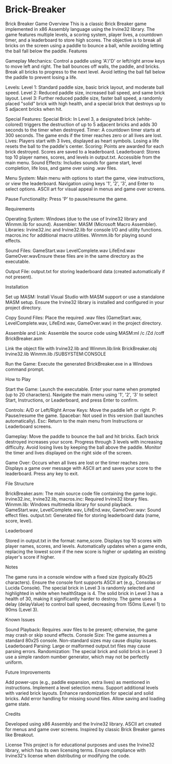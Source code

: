 # Brick-Breaker
Brick Breaker Game
Overview
This is a classic Brick Breaker game implemented in x86 Assembly language using the Irvine32 library. The game features multiple levels, a scoring system, player lives, a countdown timer, and a leaderboard to store high scores. The objective is to break all bricks on the screen using a paddle to bounce a ball, while avoiding letting the ball fall below the paddle.
Features

Gameplay Mechanics:
Control a paddle using 'A'/'D' or left/right arrow keys to move left and right.
The ball bounces off walls, the paddle, and bricks.
Break all bricks to progress to the next level.
Avoid letting the ball fall below the paddle to prevent losing a life.


Levels:
Level 1: Standard paddle size, basic brick layout, and moderate ball speed.
Level 2: Reduced paddle size, increased ball speed, and same brick layout.
Level 3: Further reduced paddle size, faster ball speed, a randomly placed "solid" brick with high health, and a special brick that destroys up to 5 adjacent bricks when hit.


Special Features:
Special Brick: In Level 3, a designated brick (white-colored) triggers the destruction of up to 5 adjacent bricks and adds 30 seconds to the timer when destroyed.
Timer: A countdown timer starts at 300 seconds. The game ends if the timer reaches zero or all lives are lost.
Lives: Players start with 3 lives, displayed as heart symbols. Losing a life resets the ball to the paddle's center.
Scoring: Points are awarded for each brick destroyed. Scores are saved to a leaderboard.
Leaderboard: Stores top 10 player names, scores, and levels in output.txt. Accessible from the main menu.
Sound Effects: Includes sounds for game start, level completion, life loss, and game over using .wav files.


Menu System:
Main menu with options to start the game, view instructions, or view the leaderboard.
Navigation using keys '1', '2', '3', and Enter to select options.
ASCII art for visual appeal in menus and game over screens.


Pause Functionality: Press 'P' to pause/resume the game.

Requirements

Operating System: Windows (due to the use of Irvine32 library and Winmm.lib for sound).
Assembler: MASM (Microsoft Macro Assembler).
Libraries:
Irvine32.inc and Irvine32.lib for console I/O and utility functions.
macros.inc for additional macro utilities.
Winmm.lib for playing sound effects.


Sound Files:
GameStart.wav
LevelComplete.wav
LifeEnd.wav
GameOver.wavEnsure these files are in the same directory as the executable.


Output File: output.txt for storing leaderboard data (created automatically if not present).

Installation

Set up MASM:
Install Visual Studio with MASM support or use a standalone MASM setup.
Ensure the Irvine32 library is installed and configured in your project directory.


Copy Sound Files:
Place the required .wav files (GameStart.wav, LevelComplete.wav, LifeEnd.wav, GameOver.wav) in the project directory.


Assemble and Link:
Assemble the source code using MASM:ml /c /Zd /coff BrickBreaker.asm


Link the object file with Irvine32.lib and Winmm.lib:link BrickBreaker.obj Irvine32.lib Winmm.lib /SUBSYSTEM:CONSOLE




Run the Game:
Execute the generated BrickBreaker.exe in a Windows command prompt.



How to Play

Start the Game:
Launch the executable.
Enter your name when prompted (up to 20 characters).
Navigate the main menu using '1', '2', '3' to select Start, Instructions, or Leaderboard, and press Enter to confirm.


Controls:
A/D or Left/Right Arrow Keys: Move the paddle left or right.
P: Pause/resume the game.
Spacebar: Not used in this version (ball launches automatically).
Esc: Return to the main menu from Instructions or Leaderboard screens.


Gameplay:
Move the paddle to bounce the ball and hit bricks.
Each brick destroyed increases your score.
Progress through 3 levels with increasing difficulty.
Avoid losing lives by keeping the ball above the paddle.
Monitor the timer and lives displayed on the right side of the screen.


Game Over:
Occurs when all lives are lost or the timer reaches zero.
Displays a game over message with ASCII art and saves your score to the leaderboard.
Press any key to exit.



File Structure

BrickBreaker.asm: The main source code file containing the game logic.
Irvine32.inc, Irvine32.lib, macros.inc: Required Irvine32 library files.
Winmm.lib: Windows multimedia library for sound playback.
GameStart.wav, LevelComplete.wav, LifeEnd.wav, GameOver.wav: Sound effect files.
output.txt: Generated file for storing leaderboard data (name, score, level).

Leaderboard

Stored in output.txt in the format: name,score.
Displays top 10 scores with player names, scores, and levels.
Automatically updates when a game ends, replacing the lowest score if the new score is higher or updating an existing player's score if higher.

Notes

The game runs in a console window with a fixed size (typically 80x25 characters).
Ensure the console font supports ASCII art (e.g., Consolas or Lucida Console).
The special brick in Level 3 is randomly selected and highlighted in white when healthStage is 4.
The solid brick in Level 3 has a health of 30, making it significantly harder to destroy.
The game uses a delay (delayValue) to control ball speed, decreasing from 150ms (Level 1) to 90ms (Level 3).

Known Issues

Sound Playback: Requires .wav files to be present; otherwise, the game may crash or skip sound effects.
Console Size: The game assumes a standard 80x25 console. Non-standard sizes may cause display issues.
Leaderboard Parsing: Large or malformed output.txt files may cause parsing errors.
Randomization: The special brick and solid brick in Level 3 use a simple random number generator, which may not be perfectly uniform.

Future Improvements

Add power-ups (e.g., paddle expansion, extra lives) as mentioned in instructions.
Implement a level selection menu.
Support additional levels with varied brick layouts.
Enhance randomization for special and solid bricks.
Add error handling for missing sound files.
Allow saving and loading game state.

Credits

Developed using x86 Assembly and the Irvine32 library.
ASCII art created for menus and game over screens.
Inspired by classic Brick Breaker games like Breakout.

License
This project is for educational purposes and uses the Irvine32 library, which has its own licensing terms. Ensure compliance with Irvine32's license when distributing or modifying the code.
